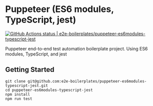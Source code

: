 # Puppeteer (ES6 modules, TypeScript, jest)

[![GitHub Actions status | e2e-boilerplates/puppeteer-es6modules-typescript-jest](https://github.com/e2e-boilerplates/puppeteer-es6modules-typescript-jest/workflows/NodeCI/badge.svg)](https://github.com/e2e-boilerplates/puppeteer-es6modules-typescript-jest/actions?workflow=NodeCI)

Puppeteer end-to-end test automation boilerplate project. Using ES6 modules, TypeScript, and jest

## Getting Started

    git clone git@github.com:e2e-boilerplates/puppeteer-es6modules-typescript-jest.git
    cd puppeteer-es6modules-typescript-jest
    npm install
    npm run test
